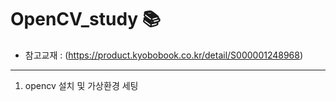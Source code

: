 # OpenCV_study 📚

- 참고교재 : (https://product.kyobobook.co.kr/detail/S000001248968)

---

1. opencv 설치 및 가상환경 세팅